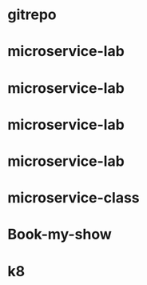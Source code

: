 # gitrepo
# microservice-lab
# microservice-lab
# microservice-lab
# microservice-lab
# microservice-class
# Book-my-show
# k8
